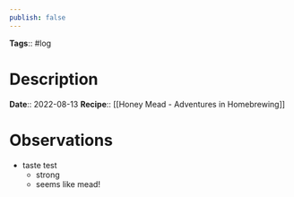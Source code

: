 ```yaml
---
publish: false
---
```

**Tags**:: #log

# Description
**Date**:: 2022-08-13
**Recipe**:: [[Honey Mead - Adventures in Homebrewing]]

# Observations
- taste test
	- strong
	- seems like mead!